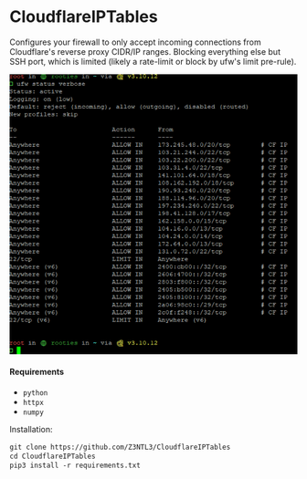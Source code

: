 # CloudflareIPTables

Configures your firewall to only accept incoming connections from Cloudflare's reverse proxy CIDR/IP ranges. Blocking everything else but SSH port, which is limited (likely a rate-limit or block by ufw's limit pre-rule).

![Showcase](image/README/1709378975089.png)
#### Requirements

- ``python``
- ``httpx``
- ``numpy``

Installation:

```
git clone https://github.com/Z3NTL3/CloudflareIPTables
cd CloudflareIPTables
pip3 install -r requirements.txt
```
